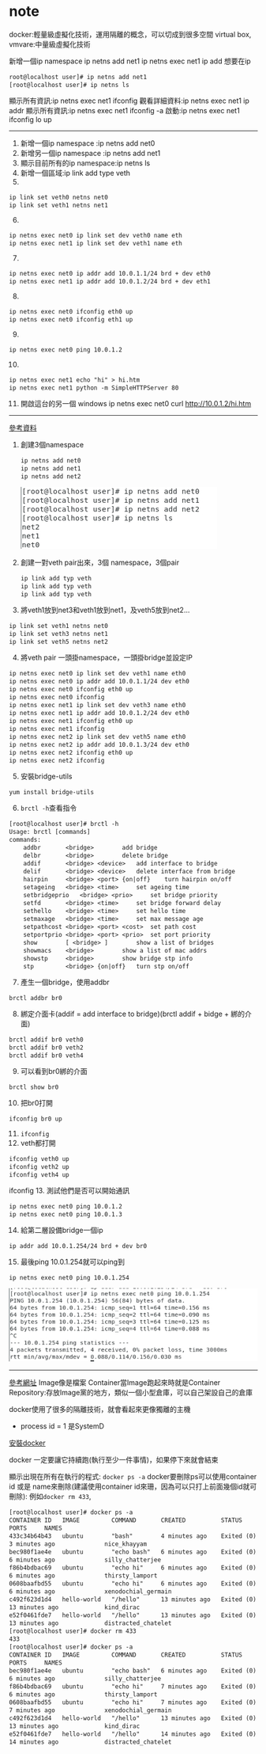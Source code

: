 # note
docker:輕量級虛擬化技術，運用隔離的概念，可以切成到很多空間
virtual box, vmvare:中量級虛擬化技術

新增一個ip namespace
ip netns add net1
ip netns exec net1 ip add 想要在ip 

```
root@localhost user]# ip netns add net1
[root@localhost user]# ip netns ls

```
顯示所有資訊:ip netns exec net1 ifconfig
觀看詳細資料:ip netns exec net1 ip addr
顯示所有資訊:ip netns exec net1 ifconfig -a
啟動:ip netns exec net1 ifconfig lo up

---

1. 新增一個ip namespace :ip netns add net0
2. 新增另一個ip namespace :ip netns add net1
3. 顯示目前所有的ip namespace:ip netns ls
4. 新增一個區域:ip link add type veth
5.
```
ip link set veth0 netns net0
ip link set veth1 netns net1
```
6.
```
ip netns exec net0 ip link set dev veth0 name eth
ip netns exec net1 ip link set dev veth1 name eth
```
7.
```
ip netns exec net0 ip addr add 10.0.1.1/24 brd + dev eth0
ip netns exec net1 ip addr add 10.0.1.2/24 brd + dev eth1
```
8.
```
ip netns exec net0 ifconfig eth0 up
ip netns exec net0 ifconfig eth1 up
```
9. 
```
ip netns exec net0 ping 10.0.1.2
```
10. 
```
ip netns exec net1 echo "hi" > hi.htm
ip netns exec net1 python -m SimpleHTTPServer 80
```

11. 開啟這台的另一個 windows 
ip netns exec net0 curl http://10.0.1.2/hi.htm

---
[參考資料](https://segmentfault.com/a/1190000018391069)
1. 創建3個namespace
    ```
    ip netns add net0
    ip netns add net1
    ip netns add net2
    ```

    ![](pictures/namespace.jpg)

2. 創建一對veth pair出來，3個 namespace，3個pair
    ```
    ip link add typ veth
    ip link add typ veth
    ip link add typ veth
    ```
3. 將veth1放到net3和veth1放到net1，及veth5放到net2...
```
ip link set veth1 netns net0
ip link set veth3 netns net1
ip link set veth5 netns net2
```
4. 將veth pair 一頭掛namespace，一頭掛bridge並設定IP
```
ip netns exec net0 ip link set dev veth1 name eth0
ip netns exec net0 ip addr add 10.0.1.1/24 dev eth0
ip netns exec net0 ifconfig eth0 up
ip netns exec net0 ifconfig
ip netns exec net1 ip link set dev veth3 name eth0
ip netns exec net1 ip addr add 10.0.1.2/24 dev eth0
ip netns exec net1 ifconfig eth0 up
ip netns exec net1 ifconfig
ip netns exec net2 ip link set dev veth5 name eth0
ip netns exec net2 ip addr add 10.0.1.3/24 dev eth0
ip netns exec net2 ifconfig eth0 up
ip netns exec net2 ifconfig
```
5. 安裝bridge-utils
```
yum install bridge-utils
```

6. `brctl -h`查看指令
```
[root@localhost user]# brctl -h
Usage: brctl [commands]
commands:
	addbr     	<bridge>		add bridge
	delbr     	<bridge>		delete bridge
	addif     	<bridge> <device>	add interface to bridge
	delif     	<bridge> <device>	delete interface from bridge
	hairpin   	<bridge> <port> {on|off}	turn hairpin on/off
	setageing 	<bridge> <time>		set ageing time
	setbridgeprio	<bridge> <prio>		set bridge priority
	setfd     	<bridge> <time>		set bridge forward delay
	sethello  	<bridge> <time>		set hello time
	setmaxage 	<bridge> <time>		set max message age
	setpathcost	<bridge> <port> <cost>	set path cost
	setportprio	<bridge> <port> <prio>	set port priority
	show      	[ <bridge> ]		show a list of bridges
	showmacs  	<bridge>		show a list of mac addrs
	showstp   	<bridge>		show bridge stp info
	stp       	<bridge> {on|off}	turn stp on/off

```

7. 產生一個bridge，使用addbr
```
brctl addbr br0
```
8. 綁定介面卡(addif = add interface to bridge)(brctl addif + bidge + 綁的介面)
```
brctl addif br0 veth0
brctl addif br0 veth2
brctl addif br0 veth4
```

9. 可以看到br0綁的介面
```
brctl show br0
```
10. 把br0打開
```
ifconfig br0 up
```

11. `ifconfig`
12. veth都打開
```
ifconfig veth0 up
ifconfig veth2 up
ifconfig veth4 up
```
ifconfig 
13. 測試他們是否可以開始通訊
```
ip netns exec net0 ping 10.0.1.2
ip netns exec net0 ping 10.0.1.3
```
14. 給第二層設備bridge一個ip 
```
ip addr add 10.0.1.254/24 brd + dev br0
```
15. 最後ping 10.0.1.254就可以ping到
```
ip netns exec net0 ping 10.0.1.254
```
![](pictures/result.jpg)


-----
[參考網址](https://cwhu.medium.com/docker-tutorial-101-c3808b899ac6)
Image像是檔案
Container當Image跑起來時就是Container
Repository:存放Image黨的地方，類似一個小型倉庫，可以自己架設自己的倉庫

docker使用了很多的隔離技術，就會看起來更像獨離的主機
* process id = 1 是SystemD

[安裝docker](https://docs.docker.com/engine/install/centos/)

docker 一定要讓它持續跑(執行至少一件事情)，如果停下來就會結束

顯示出現在所有在執行的程式: `docker ps -a`
docker要刪除ps可以使用container id 或是 name來刪除(建議使用container id來珊，因為可以只打上前面幾個id就可刪除): 例如`docker rm 433`,
```
[root@localhost user]# docker ps -a
CONTAINER ID   IMAGE         COMMAND       CREATED          STATUS                      PORTS     NAMES
433c34b64b43   ubuntu        "bash"        4 minutes ago    Exited (0) 3 minutes ago              nice_khayyam
bec980f1ae4e   ubuntu        "echo bash"   6 minutes ago    Exited (0) 6 minutes ago              silly_chatterjee
f86b4bdbac69   ubuntu        "echo hi"     6 minutes ago    Exited (0) 6 minutes ago              thirsty_lamport
0608baafbd55   ubuntu        "echo hi"     6 minutes ago    Exited (0) 6 minutes ago              xenodochial_germain
c492f623d1d4   hello-world   "/hello"      13 minutes ago   Exited (0) 13 minutes ago             kind_dirac
e52f0461fde7   hello-world   "/hello"      13 minutes ago   Exited (0) 13 minutes ago             distracted_chatelet
[root@localhost user]# docker rm 433
433
[root@localhost user]# docker ps -a
CONTAINER ID   IMAGE         COMMAND       CREATED          STATUS                      PORTS     NAMES
bec980f1ae4e   ubuntu        "echo bash"   6 minutes ago    Exited (0) 6 minutes ago              silly_chatterjee
f86b4bdbac69   ubuntu        "echo hi"     7 minutes ago    Exited (0) 6 minutes ago              thirsty_lamport
0608baafbd55   ubuntu        "echo hi"     7 minutes ago    Exited (0) 7 minutes ago              xenodochial_germain
c492f623d1d4   hello-world   "/hello"      13 minutes ago   Exited (0) 13 minutes ago             kind_dirac
e52f0461fde7   hello-world   "/hello"      14 minutes ago   Exited (0) 14 minutes ago             distracted_chatelet
 
```